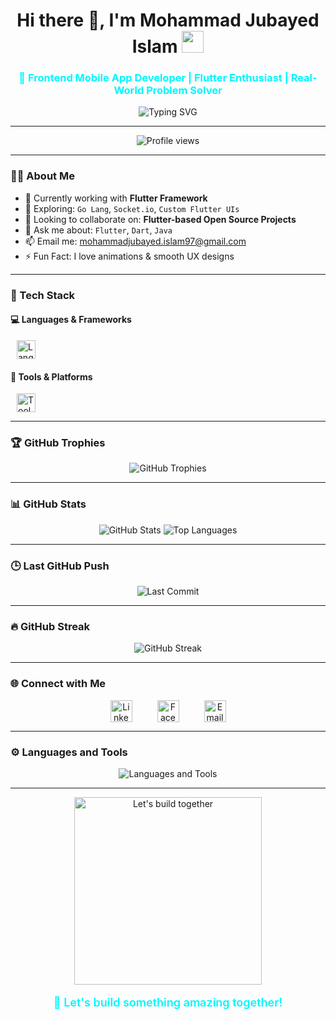 <h1 align="center">
  Hi there 👋, I'm Mohammad Jubayed Islam
  <img src="https://media.giphy.com/media/hvRJCLFzcasrR4ia7z/giphy.gif" width="35px" />
</h1>

<h3 align="center" style="color:#00F7FF;">
  🚀 Frontend Mobile App Developer | Flutter Enthusiast | Real-World Problem Solver
</h3>

<p align="center">
  <img src="https://readme-typing-svg.demolab.com?font=Fira+Code&size=22&duration=3000&pause=1000&color=00F7FF&center=true&vCenter=true&width=440&lines=Flutter+Developer;15%2B+Apps+Deployed+Successfully;Love+Clean+Code+%26+Animations;Open+Source+Contributor;Currently+Learning+Go+Lang+%F0%9F%9A%80" alt="Typing SVG" />
</p>

---

<p align="center">
  <img src="https://komarev.com/ghpvc/?username=jubayed004&label=Profile%20views&color=0e75b6&style=flat" alt="Profile views" />
</p>

---

### 🧑‍💻 About Me
- 🔭 Currently working with **Flutter Framework**
- 🌱 Exploring: `Go Lang`, `Socket.io`, `Custom Flutter UIs`
- 👯 Looking to collaborate on: **Flutter-based Open Source Projects**
- 💬 Ask me about: `Flutter`, `Dart`, `Java`
- 📫 Email me: [mohammadjubayed.islam97@gmail.com](mailto:mohammadjubayed.islam97@gmail.com)
- ⚡ Fun Fact: I love animations & smooth UX designs

---

### 🚀 Tech Stack

#### 💻 Languages & Frameworks
<p align="left" style="padding-left: 10px;">
  <img src="https://skillicons.dev/icons?i=dart,flutter,java,c,cpp,mysql,go" height="30" alt="Languages" />
</p>

#### 🧰 Tools & Platforms
<p align="left" style="padding-left: 10px;">
  <img src="https://skillicons.dev/icons?i=androidstudio,firebase,mongodb,postman,git,figma,xd,linux" height="30" alt="Tools" />
</p>

---

### 🏆 GitHub Trophies
<p align="center">
  <img src="https://github-profile-trophy.vercel.app/?username=jubayed004&theme=gruvbox&row=1&column=6" alt="GitHub Trophies" />
</p>

---

### 📊 GitHub Stats
<p align="center">
  <img src="https://github-readme-stats.vercel.app/api?username=jubayed004&show_icons=true&theme=radical" alt="GitHub Stats" />
  <img src="https://github-readme-stats.vercel.app/api/top-langs/?username=jubayed004&layout=compact&theme=radical" alt="Top Languages" />
</p>

---

### 🕒 Last GitHub Push
<p align="center">
  <img src="https://img.shields.io/github/last-commit/jubayed004/your-repo-name?style=for-the-badge&logo=github" alt="Last Commit" />
</p>

---

### 🔥 GitHub Streak
<p align="center">
  <img src="https://github-readme-streak-stats.herokuapp.com/?user=jubayed004&theme=radical" alt="GitHub Streak" />
</p>

---

### 🌐 Connect with Me

<p align="center" style="gap: 20px; display: flex; justify-content: center;">
  <a href="https://linkedin.com/in/mohammadjubayedislam" target="_blank" rel="noopener noreferrer" style="margin: 0 10px;">
    <img src="https://skillicons.dev/icons?i=linkedin" height="35" alt="LinkedIn" />
  </a>
  <a href="https://fb.com/jubayed5303" target="_blank" rel="noopener noreferrer" style="margin: 0 10px;">
    <img src="https://skillicons.dev/icons?i=facebook" height="35" alt="Facebook" />
  </a>
  <a href="mailto:mohammadjubayed.islam97@gmail.com" target="_blank" rel="noopener noreferrer" style="margin: 0 10px;">
    <img src="https://skillicons.dev/icons?i=gmail" height="35" alt="Email" />
  </a>
</p>

---

### ⚙️ Languages and Tools
<p align="center" style="margin-top: 10px;">
  <img src="https://skillicons.dev/icons?i=flutter,dart,java,go,c,cpp,mysql,mongodb,firebase,git,linux,figma,xd,androidstudio" alt="Languages and Tools" />
</p>

---

<p align="center">
  <img src="https://media.giphy.com/media/qgQUggAC3Pfv687qPC/giphy.gif" width="300" alt="Let's build together" />
</p>

<p align="center" style="font-size: 18px; font-weight: 600; color:#00F7FF;">
  🚀 Let's build something amazing together!
</p>
